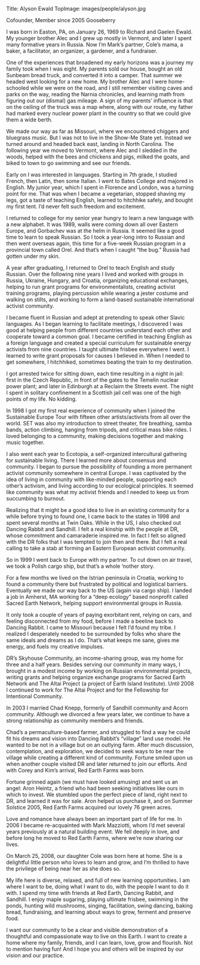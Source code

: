 Title: Alyson Ewald
TopImage: images/people/alyson.jpg

Cofounder, Member since 2005
Gooseberry

I was born in Easton, PA, on January 26, 1969 to Richard and Gaelen Ewald. My younger brother Alec and I grew up mostly in Vermont, and later I spent many formative years in Russia. Now I’m Mark’s partner, Cole’s mama, a baker, a facilitator, an organizer, a gardener, and a fundraiser.

One of the experiences that broadened my early horizons was a journey my family took when I was eight. My parents sold our house, bought an old Sunbeam bread truck, and converted it into a camper. That summer we headed west looking for a new home. My brother Alec and I were home-schooled while we were on the road, and I still remember visiting caves and parks on the way, reading the Narnia chronicles, and learning math from figuring out our (dismal) gas mileage. A sign of my parents’ influence is that on the ceiling of the truck was a map where, along with our route, my father had marked every nuclear power plant in the country so that we could give them a wide berth.

We made our way as far as Missouri, where we encountered chiggers and bluegrass music. But I was not to live in the Show-Me State yet. Instead we turned around and headed back east, landing in North Carolina. The following year we moved to Vermont, where Alec and I sledded in the woods, helped with the bees and chickens and pigs, milked the goats, and biked to town to go swimming and see our friends.

Early on I was interested in languages. Starting in 7th grade, I studied French, then Latin, then some Italian. I went to Bates College and majored in English. My junior year, which I spent in Florence and London, was a turning point for me. That was when I became a vegetarian, stopped shaving my legs, got a taste of teaching English, learned to hitchhike safely, and bought my first tent. I’d never felt such freedom and excitement.

I returned to college for my senior year hungry to learn a new language with a new alphabet. It was 1989, walls were coming down all over Eastern Europe, and Gorbachev was at the helm in Russia. It seemed like a good time to learn to speak Russian. So I took a year-long intro to Russian and  then went overseas again, this time for a five-week Russian program in a provincial town called Orel. And that’s when I caught “the bug.” Russia had gotten under my skin.

A year after graduating, I returned to Orel to teach English and study Russian. Over the following nine years I lived and worked with groups in Russia, Ukraine, Hungary, and Croatia, organizing educational exchanges, helping to run grant programs for environmentalists, creating activist training programs, playing percussion while wearing a jester costume and walking on stilts, and working to form a land-based sustainable international activist community.

I became fluent in Russian and adept at pretending to speak other Slavic languages. As I began learning to facilitate meetings, I discovered I was good at helping people from different countries understand each other and cooperate toward a common goal. I became certified in teaching English as a foreign language and created a special curriculum for sustainable energy activists from nine countries. I taught ultimate frisbee everywhere I went. I learned to write grant proposals for causes I believed in. When I needed to get somewhere, I hitchhiked, sometimes beating the train to my destination.

I got arrested twice for sitting down, each time resulting in a night in jail: first in the Czech Republic, in front of the gates to the Temelin nuclear power plant; and later in Edinburgh at a Reclaim the Streets event. The night I spent in solitary confinement in a Scottish jail cell was one of the high points of my life. No kidding.

In 1998 I got my first real experience of community when I joined the Sustainable Europe Tour with fifteen other artists/activists from all over the world. SET was also my introduction to street theater, fire breathing, samba bands, action climbing, hanging from tripods, and critical mass bike rides. I loved belonging to a community, making decisions together and making music together.

I also went each year to Ecotopia, a self-organized intercultural gathering for sustainable living. There I learned more about consensus and community. I began to pursue the possibility of founding a more permanent activist community somewhere in central Europe. I was captivated by the idea of living in community with like-minded people, supporting each other’s activism, and living according to our ecological principles. It seemed like community was what my activist friends and I needed to keep us from succumbing to burnout.

Realizing that it might be a good idea to live in an existing community for a while before trying to found one, I came back to the states in 1998 and spent several months at Twin Oaks. While in the US, I also checked out Dancing Rabbit and Sandhill. I felt a real kinship with the people at DR, whose commitment and camaraderie inspired me. In fact I felt so aligned with the DR folks that I was tempted to join then and there. But I felt a real calling to take a stab at forming an Eastern European activist community.

So in 1999 I went back to Europe with my partner. To cut down on air travel, we took a Polish cargo ship, but that’s a whole ‘nother story.

For a few months we lived on the Istrian peninsula in Croatia, working to found a community there but frustrated by political and logistical barriers. Eventually we made our way back to the US (again via cargo ship). I landed a job in Amherst, MA working for a “deep ecology” based nonprofit called Sacred Earth Network, helping support environmental groups in Russia.

It only took a couple of years of paying exorbitant rent, relying on cars, and feeling disconnected from my food, before I made a beeline back to Dancing Rabbit. I came to Missouri because I felt I’d found my tribe. I realized I desperately needed to be surrounded by folks who share the same ideals and dreams as I do. That’s what keeps me sane, gives me energy, and fuels my creative impulses.

DR’s Skyhouse Community, an income-sharing group, was my home for three and a half years. Besides serving our community in many ways, I brought in a modest income by working on Russian environmental projects, writing grants and helping organize exchange programs for Sacred Earth Network and The Altai Project (a project of Earth Island Institute). Until 2008 I continued to work for The Altai Project and for the Fellowship for Intentional Community.

In 2003 I married Chad Knepp, formerly of Sandhill community and Acorn community. Although we divorced a few years later, we continue to have a strong relationship as community members and friends.

Chad’s a permaculture-based farmer, and struggled to find a way he could fit his dreams and vision into Dancing Rabbit’s “village” land use model. He wanted to be not in a village but on an outlying farm. After much discussion, contemplation, and exploration, we decided to seek ways to be near the village while creating a different kind of community. Fortune smiled upon us when another couple visited DR and later returned to join our efforts. And with Corey and Kim’s arrival, Red Earth Farms was born.

Fortune grinned again (we must have looked amusing) and sent us an angel: Aron Heintz, a friend who had been seeking initiatives like ours in which to invest. We stumbled upon the perfect piece of land, right next to DR, and learned it was for sale. Aron helped us purchase it, and on Summer Solstice 2005, Red Earth Farms acquired our lovely 76 green acres.

Love and romance have always been an important part of life for me. In 2006 I became re-acquainted with Mark Mazziotti, whom I’d met several years previously at a natural building event. We fell deeply in love, and before long he moved to Red Earth Farms, where we’re now sharing our lives.

On March 25, 2008, our daughter Cole was born here at home. She is a delightful little person who loves to learn and grow, and I’m thrilled to have the privilege of being near her as she does so.

My life here is diverse, relaxed, and full of new learning opportunities. I am where I want to be, doing what I want to do, with the people I want to do it with. I spend my time with friends at Red Earth, Dancing Rabbit, and Sandhill. I enjoy maple sugaring, playing ultimate frisbee, swimming in the ponds, hunting wild mushrooms, singing, facilitation, swing dancing, baking bread, fundraising, and learning about ways to grow, ferment and preserve food.

I want our community to be a clear and visible demonstration of a thoughtful and compassionate way to live on this Earth. I want to create a home where my family, friends, and I can learn, love, grow and flourish. Not to mention having fun! And I hope you and others will be inspired by our vision and our practice.
